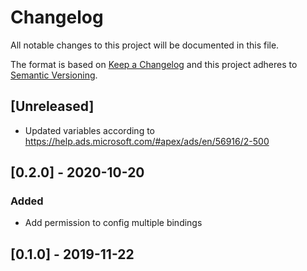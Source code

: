 # Changelog

All notable changes to this project will be documented in this file.

The format is based on [Keep a Changelog](http://keepachangelog.com/en/1.0.0/)
and this project adheres to [Semantic Versioning](http://semver.org/spec/v2.0.0.html).

## [Unreleased]
- Updated variables according to https://help.ads.microsoft.com/#apex/ads/en/56916/2-500

## [0.2.0] - 2020-10-20

### Added
- Add permission to config multiple bindings

## [0.1.0] - 2019-11-22
